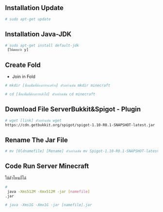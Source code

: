 ## Installation Update
```bash
# sudo apt-get update
```
## Installation Java-JDK
```bash
# sudo apt-get install default-jdk
 [ให้ตอบว่า y]
```
## Create Fold 
-  Join in Fold
```bash
# mkdir [ชื่อแฟ้มที่ต้องการจะสร้าง] ตัวอย่างเช่น mkdir minecraft
```
```bash
# cd [ชื่อแฟ้มที่ต้องการเข้าไป] ตัวอย่างเช่น cd minecraft
```
## Download File ServerBukkit&Spigot - Plugin
```bash
# wget [link] ตัวอย่างเช่น wget 
https://cdn.getbukkit.org/spigot/spigot-1.10-R0.1-SNAPSHOT-latest.jar
```

## Rename The Jar File 
```bash
# mv [Oldnamefile] [Rename] ตัวอย่างเช่น mv Spigot-1.10-R0.1-SNAPSHOT-latest.jar Spigot.jar
```

## Code Run Server Minecraft
ใช้ตัวไหนก็ได้
```bash
#
 java -Xms512M -Xmx512M -jar [namefile]
.jar
```
```bash
# java -Xms1G -Xmx1G -jar [namefile].jar
